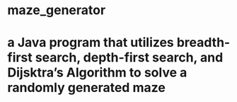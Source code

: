 # maze_generator
# a Java program that utilizes breadth-first search, depth-first search, and Dijsktra’s Algorithm to solve a randomly generated maze
